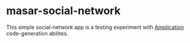 # masar-social-network
This simple social-network app is a testing experiment with [Amplication](amplication.com) code-generation abilites.
